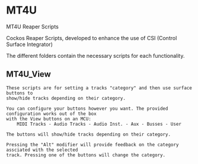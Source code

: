 # MT4U
MT4U Reaper Scripts

Cockos Reaper Scripts, developed to enhance the use of CSI (Control Surface Integrator)

The different folders contain the necessary scripts for each functionality.

MT4U_View
---------
    These scripts are for setting a tracks "category" and then use surface buttons to
    show/hide tracks depending on their category.

    You can configure your buttons however you want. The provided configuration works out of the box
    with the View buttons on an MCU:
        MIDI Tracks - Audio Tracks - Audio Inst. - Aux - Busses - User
   
    The buttons will show/hide tracks depending on their category.

    Pressing the "Alt" modifier will provide feedback on the category assciated with the selected
    track. Pressing one of the buttons will change the category.

    